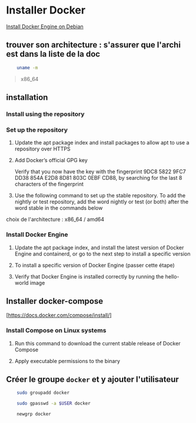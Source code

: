 
# Installer Docker

[Install Docker Engine on Debian](https://docs.docker.com/engine/install/debian/)

## trouver son architecture : s'assurer que l'archi est dans la liste de la doc

```bash
    uname -m
```

> x86_64

## installation

### Install using the repository

### Set up the repository

1. Update the apt package index and install packages to allow apt to use a repository over HTTPS

2. Add Docker’s official GPG key

    Verify that you now have the key with the fingerprint 9DC8 5822 9FC7 DD38 854A E2D8 8D81 803C 0EBF CD88, by searching for the last 8 characters of the fingerprint

3. Use the following command to set up the stable repository. To add the nightly or test repository, add the word nightly or test (or both) after the word stable in the commands below

choix de l'architecture : x86_64 / amd64

### Install Docker Engine

1. Update the apt package index, and install the latest version of Docker Engine and containerd, or go to the next step to install a specific version

2. To install a specific version of Docker Engine (passer cette étape)

3. Verify that Docker Engine is installed correctly by running the hello-world image

## Installer docker-compose

[https://docs.docker.com/compose/install/]

### Install Compose on Linux systems

1. Run this command to download the current stable release of Docker Compose

2. Apply executable permissions to the binary

## Créer le groupe `docker` et y ajouter l'utilisateur

```bash
    sudo groupadd docker

    sudo gpasswd -a $USER docker

    newgrp docker
```
